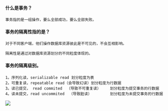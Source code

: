 #### 什么是事务？
    事务指的是一组操作，要么全部成功，要么全部失败。
    
    
#### 事务的隔离性指的是？
    对于不同客户端，他们操作数据库资源彼此是不可见的，不会互相影响。
    
    隔离性是通过对数据库资源划分的不同粒度体现的。
    

#### 事务的隔离级别。
    1。序列化读，serializable read 划分粒度为表
    2。可重复读，repeatable read（会导致幻读）划分粒度为行数据
    3。读已提交， read commited  （导致不可重复读）    划分粒度为提交事务的行数据
    4。读未提交，read uncommited  （导致脏读）        划分粒度为未提交事务的行数据
    
![](https://blog.csdn.net/luanlouis/article/details/95319795)
   
    
    